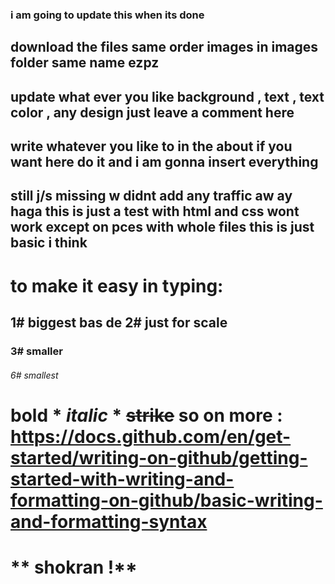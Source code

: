 ### i am going to update this when its done
## download the files same order images in images folder same name ezpz
## update what ever you like background , text , text color , any design just leave a comment here
## write whatever you like to in the about if you want here do it and i am gonna insert everything
## still j/s missing w didnt add any traffic aw ay haga this is just a test with html and css wont work except on pces with whole files this is just basic i think

# to make it easy in typing:
## 1# biggest bas de 2# just for scale
### 3# smaller
###### 6# smallest

# **bold** * *italic* * ~~strike~~ so on more : https://docs.github.com/en/get-started/writing-on-github/getting-started-with-writing-and-formatting-on-github/basic-writing-and-formatting-syntax

# ** shokran !**
